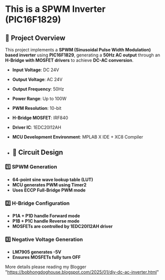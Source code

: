 # This is a SPWM Inverter (PIC16F1829)

## 📌 Project Overview
This project implements a **SPWM (Sinusoidal Pulse Width Modulation) based inverter** using **PIC16F1829**, generating a **50Hz AC output** through an **H-Bridge with MOSFET drivers** to achieve **DC-AC conversion**.

- **Input Voltage**: DC 24V  
- **Output Voltage**: AC 24V  
- **Output Frequency**: 50Hz  
- **Power Range**: Up to 100W  
- **PWM Resolution**: 10-bit  
- **H-Bridge MOSFET**: IRF840  
- **Driver IC**: 1EDC20I12AH  
- **MCU Development Environment**: MPLAB X IDE + XC8 Compiler

- ## 🔌 **Circuit Design**
### 1️⃣ **SPWM Generation**
- **64-point sine wave lookup table (LUT)**
- **MCU generates PWM using Timer2**
- **Uses ECCP Full-Bridge PWM mode**

### 2️⃣ **H-Bridge Configuration**
- **P1A + P1D handle Forward mode**
- **P1B + P1C handle Reverse mode**
- **MOSFETs are controlled by 1EDC20I12AH driver**

### 3️⃣ **Negative Voltage Generation**
- **LM7905 generates -5V**
- **Ensures MOSFETs fully turn OFF**

More details please reading my Blogger "https://bobhongdoghouse.blogspot.com/2025/01/diy-dc-ac-inverter.html"
